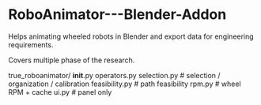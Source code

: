 # RoboAnimator---Blender-Addon
Helps animating wheeled robots in Blender and export data for engineering requirements. 



Covers multiple phase of the research.

true_roboanimator/
  __init__.py
  operators.py
  selection.py         # selection / organization / calibration
  feasibility.py       # path feasibility
  rpm.py               # wheel RPM + cache
  ui.py                # panel only